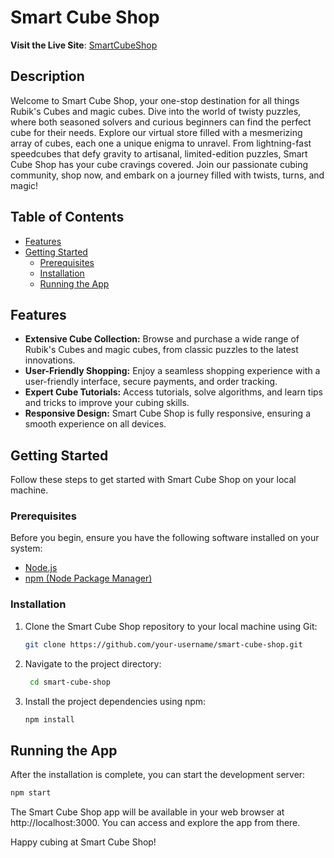 # Smart Cube Shop

**Visit the Live Site**: [SmartCubeShop](https://abramovichanna.github.io/Smart-Cube-Shop/)

## Description

Welcome to Smart Cube Shop, your one-stop destination for all things Rubik's Cubes and magic cubes. Dive into the world of twisty puzzles, where both seasoned solvers and curious beginners can find the perfect cube for their needs. Explore our virtual store filled with a mesmerizing array of cubes, each one a unique enigma to unravel. From lightning-fast speedcubes that defy gravity to artisanal, limited-edition puzzles, Smart Cube Shop has your cube cravings covered. Join our passionate cubing community, shop now, and embark on a journey filled with twists, turns, and magic!

## Table of Contents

- [Features](#features)
- [Getting Started](#getting-started)
  - [Prerequisites](#prerequisites)
  - [Installation](#installation)
  - [Running the App](#running-the-app)

## Features

- **Extensive Cube Collection:** Browse and purchase a wide range of Rubik's Cubes and magic cubes, from classic puzzles to the latest innovations.
- **User-Friendly Shopping:** Enjoy a seamless shopping experience with a user-friendly interface, secure payments, and order tracking.
- **Expert Cube Tutorials:** Access tutorials, solve algorithms, and learn tips and tricks to improve your cubing skills.
- **Responsive Design:** Smart Cube Shop is fully responsive, ensuring a smooth experience on all devices.

## Getting Started

Follow these steps to get started with Smart Cube Shop on your local machine.

### Prerequisites

Before you begin, ensure you have the following software installed on your system:

- [Node.js](https://nodejs.org/)
- [npm (Node Package Manager)](https://www.npmjs.com/)

### Installation

1. Clone the Smart Cube Shop repository to your local machine using Git:
   ```bash
   git clone https://github.com/your-username/smart-cube-shop.git
   ```
   
2. Navigate to the project directory:
   ```bash
    cd smart-cube-shop
   ```

4. Install the project dependencies using npm:
   ```bash
   npm install
   ```
   
## Running the App
After the installation is complete, you can start the development server:
   ```bash
   npm start
   ```
The Smart Cube Shop app will be available in your web browser at http://localhost:3000. You can access and explore the app from there.

Happy cubing at Smart Cube Shop!
